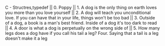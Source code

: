 C - Structres,typedef || 0. Poppy || 1. A dog is the only thing on earth loves you more than you love yourself || 2. A dog will teach you unconditional love. If you can have that in your life, things won't be too bad || 3. Outside of a dog, a book is a man's best friend. Inside of a dog it's too dark to read || 4. A door is what a dog is perpetually on the wrong side of || 5. How many legs does a dog have if you call his tail a leg? Four. Saying that a tail is a leg doesn't make it a leg

